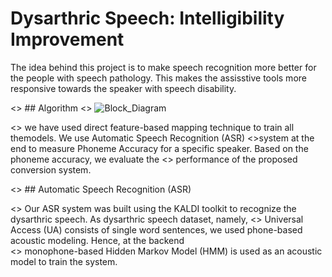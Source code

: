 # Dysarthric Speech: Intelligibility Improvement

The idea behind this project is to make speech recognition more better for the people with speech pathology. This makes the assisstive tools more responsive towards the speaker with speech disability.

<> ## Algorithm
<> ![Block_Diagram](https://user-images.githubusercontent.com/47143544/56799294-45cb8800-6836-11e9-9591-398fbedf8859.jpg)

<> we have used direct feature-based mapping technique to train all themodels. We use Automatic Speech Recognition (ASR) <>system at the end to measure Phoneme Accuracy for a specific speaker. Based on the phoneme accuracy, we evaluate the <> performance of the proposed conversion system.

<> ## Automatic Speech Recognition (ASR)

<> Our ASR system was built using the KALDI toolkit to recognize the dysarthric speech. As dysarthric speech dataset, namely, <> Universal Access (UA) consists of single word sentences, we used phone-based acoustic modeling. Hence, at the backend  
<> monophone-based Hidden Markov Model (HMM) is used as an acoustic model to train the system.
